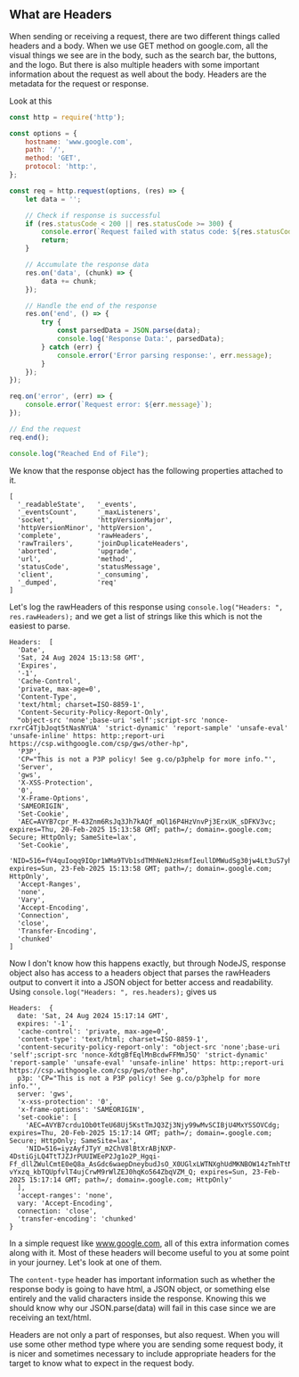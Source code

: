 ## What are Headers

When sending or receiving a request, there are two different things called headers and a body. 
When we use GET method on google.com, all the visual things we see are in the body, such as the 
search bar, the buttons, and the logo. But there is also multiple headers with some important information about the 
request as well about the body. Headers are the metadata for the request or response. 

Look at this


```javascript
const http = require('http');

const options = {
    hostname: 'www.google.com',
    path: '/',
    method: 'GET',
    protocol: 'http:',
};

const req = http.request(options, (res) => {
    let data = '';

    // Check if response is successful
    if (res.statusCode < 200 || res.statusCode >= 300) {
        console.error(`Request failed with status code: ${res.statusCode}`);
        return;
    }

    // Accumulate the response data
    res.on('data', (chunk) => {
        data += chunk;
    });

    // Handle the end of the response
    res.on('end', () => {
        try {
            const parsedData = JSON.parse(data);
            console.log('Response Data:', parsedData);
        } catch (err) {
            console.error('Error parsing response:', err.message);
        }
    });
});

req.on('error', (err) => {
    console.error(`Request error: ${err.message}`);
});

// End the request
req.end();

console.log("Reached End of File");
```

We know that the response object has the following properties attached to it.

```text
[
  '_readableState',   '_events',
  '_eventsCount',     '_maxListeners',
  'socket',           'httpVersionMajor',
  'httpVersionMinor', 'httpVersion',
  'complete',         'rawHeaders',
  'rawTrailers',      'joinDuplicateHeaders',
  'aborted',          'upgrade',
  'url',              'method',
  'statusCode',       'statusMessage',
  'client',           '_consuming',
  '_dumped',          'req'
]
```

Let's log the rawHeaders of this response using  `console.log("Headers: ", res.rawHeaders);`
and we get a list of strings like this which is not the easiest to parse. 
```text
Headers:  [
  'Date',
  'Sat, 24 Aug 2024 15:13:58 GMT',
  'Expires',
  '-1',
  'Cache-Control',
  'private, max-age=0',
  'Content-Type',
  'text/html; charset=ISO-8859-1',
  'Content-Security-Policy-Report-Only',
  "object-src 'none';base-uri 'self';script-src 'nonce-rxrrC4TjbJoqt5tNasNYUA' 'strict-dynamic' 'report-sample' 'unsafe-eval' 'unsafe-inline' https: http:;report-uri https://csp.withgoogle.com/csp/gws/other-hp",
  'P3P',
  'CP="This is not a P3P policy! See g.co/p3phelp for more info."',
  'Server',
  'gws',
  'X-XSS-Protection',
  '0',
  'X-Frame-Options',
  'SAMEORIGIN',
  'Set-Cookie',
  'AEC=AVYB7cpr_M-43Znm6RsJq3Jh7kAQf_mQl16P4HzVnvPj3ErxUK_sDFKV3vc; expires=Thu, 20-Feb-2025 15:13:58 GMT; path=/; domain=.google.com; Secure; HttpOnly; SameSite=lax',
  'Set-Cookie',
  'NID=516=fV4quIoqq9IOpr1WMa9TVb1sdTMhNeNJzHsmfIeullDMWudSg30jw4Lt3uS7yhIGaGwDIZ6BDNtRnCgBOcMwmgHbDnTr1UmdymHwePQ1vcUIhQaFYB7snjgr6wcMJBUbX3MEz1QQ1gDr3fXpqptmsNw5NZPL2MNeWSO1smEr4JcbOcu5_-2a6tHVsg; expires=Sun, 23-Feb-2025 15:13:58 GMT; path=/; domain=.google.com; HttpOnly',
  'Accept-Ranges',
  'none',
  'Vary',
  'Accept-Encoding',
  'Connection',
  'close',
  'Transfer-Encoding',
  'chunked'
]
```

Now I don't know how this happens exactly, but through NodeJS, response object also has access to a 
headers object that parses the rawHeaders output to convert it into a JSON object for better access and 
readability. Using `console.log("Headers: ", res.headers);` gives us

```text
Headers:  {
  date: 'Sat, 24 Aug 2024 15:17:14 GMT',
  expires: '-1',
  'cache-control': 'private, max-age=0',
  'content-type': 'text/html; charset=ISO-8859-1',
  'content-security-policy-report-only': "object-src 'none';base-uri 'self';script-src 'nonce-XdtgBfEqlMnBcdwFFMmJ5Q' 'strict-dynamic' 'report-sample' 'unsafe-eval' 'unsafe-inline' https: http:;report-uri https://csp.withgoogle.com/csp/gws/other-hp",
  p3p: 'CP="This is not a P3P policy! See g.co/p3phelp for more info."',
  server: 'gws',
  'x-xss-protection': '0',
  'x-frame-options': 'SAMEORIGIN',
  'set-cookie': [
    'AEC=AVYB7crdu1Ob0tTeU68Uj5KstTmJQ3Zj3Njy99wMvSCIBjU4MxYSSOVCdg; expires=Thu, 20-Feb-2025 15:17:14 GMT; path=/; domain=.google.com; Secure; HttpOnly; SameSite=lax',
    'NID=516=iyzAyfJTyY_m2ChV8lBtXrABjNXP-4DstiGjLQ4TtTJZJrPUUIWEeP2Jg1o2P_Hgqi-Ff_dllZWulCmtE0eQ8a_AsGdc6waepDneybudJsO_X0UGlxLWTNXghUdMKNBOW14zTmhTtNf-vYxzq_kbTQUpfvlT4ujCrwM9rWlZEJ0hqKo564ZbqVZM_Q; expires=Sun, 23-Feb-2025 15:17:14 GMT; path=/; domain=.google.com; HttpOnly'
  ],
  'accept-ranges': 'none',
  vary: 'Accept-Encoding',
  connection: 'close',
  'transfer-encoding': 'chunked'
}
```

In a simple request like www.google.com, all of this extra information comes along with it. Most of these 
headers will become useful to you at some point in your journey. Let's look at one of them.

The `content-type` header has important information such as whether the response body is going to have 
html, a JSON object, or something else entirely and the valid characters inside the response. Knowing this
we should know why our JSON.parse(data) will fail in this case since we are receiving an text/html. 

Headers are not only a part of responses, but also request. When you will use some other method type 
where you are sending some request body, it is nicer and sometimes necessary to include appropriate 
headers for the target to know what to expect in the request body. 